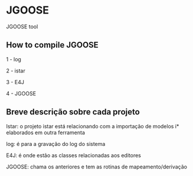 # JGOOSE
JGOOSE tool

## How to compile JGOOSE 

1 - log 

2 - istar 

3 - E4J 

4 - JGOOSE


## Breve descrição sobre cada projeto

Istar: o projeto istar está relacionando com a importação de modelos i* elaborados em outra ferramenta


log: é para a gravação do log do sistema


E4J: é onde estão as classes relacionadas aos editores


JGOOSE: chama os anteriores e tem as rotinas de mapeamento/derivação
